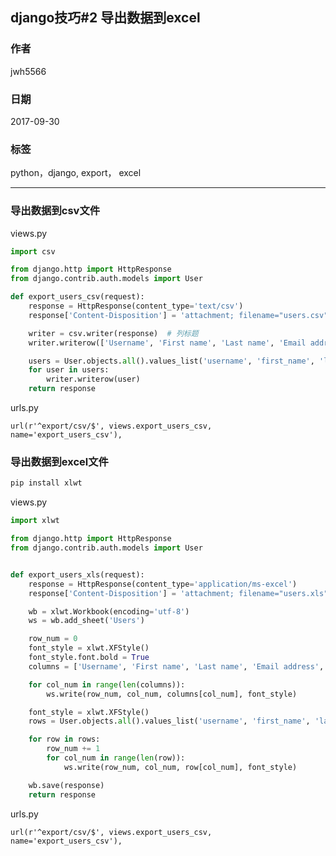 ## django技巧#2 导出数据到excel
### 作者               
jwh5566                
                
### 日期              
2017-09-30                  
### 标签              
python，django, export， excel

---
### 导出数据到csv文件
views.py
```python
import csv

from django.http import HttpResponse
from django.contrib.auth.models import User

def export_users_csv(request):
    response = HttpResponse(content_type='text/csv')
    response['Content-Disposition'] = 'attachment; filename="users.csv"'

    writer = csv.writer(response)  # 列标题
    writer.writerow(['Username', 'First name', 'Last name', 'Email address'])

    users = User.objects.all().values_list('username', 'first_name', 'last_name', 'email')   # values_list 返回需要的数据的元组，因为writerow需要参数是元组或者列表
    for user in users:
        writer.writerow(user)
    return response
```
urls.py
```
url(r'^export/csv/$', views.export_users_csv, name='export_users_csv'),
```

### 导出数据到excel文件
```bash
pip install xlwt
```
views.py
```python
import xlwt

from django.http import HttpResponse
from django.contrib.auth.models import User


def export_users_xls(request):
    response = HttpResponse(content_type='application/ms-excel')
    response['Content-Disposition'] = 'attachment; filename="users.xls"'

    wb = xlwt.Workbook(encoding='utf-8')
    ws = wb.add_sheet('Users')

    row_num = 0
    font_style = xlwt.XFStyle()
    font_style.font.bold = True
    columns = ['Username', 'First name', 'Last name', 'Email address', ] # 添加列标题

    for col_num in range(len(columns)):
        ws.write(row_num, col_num, columns[col_num], font_style)

    font_style = xlwt.XFStyle()
    rows = User.objects.all().values_list('username', 'first_name', 'last_name', 'email')

    for row in rows:
        row_num += 1
        for col_num in range(len(row)):
            ws.write(row_num, col_num, row[col_num], font_style)

    wb.save(response)
    return response
```
urls.py
```
url(r'^export/csv/$', views.export_users_csv, name='export_users_csv'),
```
